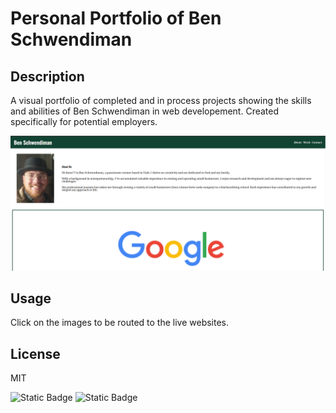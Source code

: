 # Personal Portfolio of Ben Schwendiman

## Description

A visual portfolio of completed and in process projects showing the skills and abilities of Ben Schwendiman in web developement. Created specifically for potential employers.

![portfolio screenshot](assets/images/portfolioScreenshot.png)

## Usage

Click on the images to be routed to the live websites.

## License

MIT


![Static Badge](https://img.shields.io/badge/HTML5-green?logo=HTML5) ![Static Badge](https://img.shields.io/badge/CSS3-blue?logo=CSS3)


